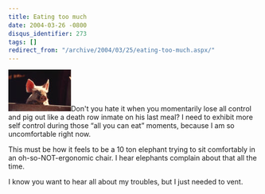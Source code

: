 ```yaml
---
title: Eating too much
date: 2004-03-26 -0800
disqus_identifier: 273
tags: []
redirect_from: "/archive/2004/03/25/eating-too-much.aspx/"
---
```


![](/images/pig.jpg)Don't you hate it when you momentarily lose all
control and pig out like a death row inmate on his last meal? I need to
exhibit more self control during those “all you can eat” moments,
because I am so uncomfortable right now.

This must be how it feels to be a 10 ton elephant trying to sit
comfortably in an oh-so-NOT-ergonomic chair. I hear elephants complain
about that all the time.

I know you want to hear all about my troubles, but I just needed to
vent.

